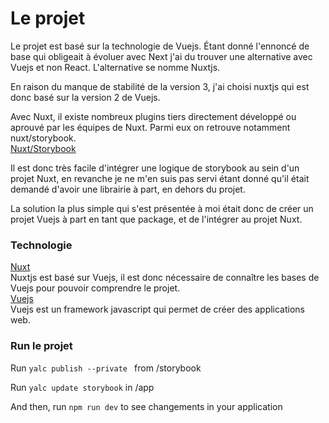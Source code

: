 # Le projet

Le projet est basé sur la technologie de Vuejs. Étant donné l'ennoncé de base qui obligeait à évoluer avec Next j'ai du trouver une alternative avec Vuejs et non React.
L'alternative se nomme Nuxtjs.

En raison du manque de stabilité de la version 3, j'ai choisi nuxtjs qui est donc basé sur la version 2 de Vuejs.

Avec Nuxt, il existe nombreux plugins tiers directement développé ou aprouvé par les équipes de Nuxt.
Parmi eux on retrouve notamment nuxt/storybook.  
[Nuxt/Storybook](https://storybook.nuxtjs.org/)  

Il est donc très facile d'intégrer une logique de storybook au sein d'un projet Nuxt, en revanche je ne m'en suis pas servi étant donné qu'il était demandé d'avoir une librairie à part, en dehors du projet.

La solution la plus simple qui s'est présentée à moi était donc de créer un projet Vuejs à part en tant que package, et de l'intégrer au projet Nuxt.

### Technologie
[Nuxt](https://nuxtjs.org/)  
Nuxtjs est basé sur Vuejs, il est donc nécessaire de connaître les bases de Vuejs pour pouvoir comprendre le projet.  
[Vuejs](https://vuejs.org/)  
Vuejs est un framework javascript qui permet de créer des applications web.  

### Run le projet
Run ``` yalc publish --private  ``` from /storybook

Run ``` yalc update storybook ``` in /app

And then, run ``` npm run dev ``` to see changements in your application
